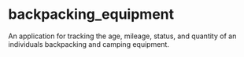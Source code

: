 # backpacking_equipment
An application for tracking the age, mileage, status, and quantity of an individuals backpacking and camping equipment.

